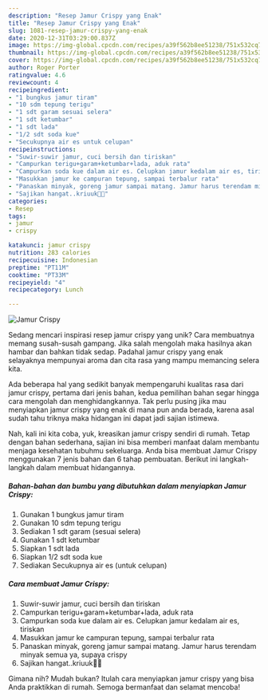 ```yaml
---
description: "Resep Jamur Crispy yang Enak"
title: "Resep Jamur Crispy yang Enak"
slug: 1081-resep-jamur-crispy-yang-enak
date: 2020-12-31T03:29:00.837Z
image: https://img-global.cpcdn.com/recipes/a39f562b8ee51238/751x532cq70/jamur-crispy-foto-resep-utama.jpg
thumbnail: https://img-global.cpcdn.com/recipes/a39f562b8ee51238/751x532cq70/jamur-crispy-foto-resep-utama.jpg
cover: https://img-global.cpcdn.com/recipes/a39f562b8ee51238/751x532cq70/jamur-crispy-foto-resep-utama.jpg
author: Roger Porter
ratingvalue: 4.6
reviewcount: 4
recipeingredient:
- "1 bungkus jamur tiram"
- "10 sdm tepung terigu"
- "1 sdt garam sesuai selera"
- "1 sdt ketumbar"
- "1 sdt lada"
- "1/2 sdt soda kue"
- "Secukupnya air es untuk celupan"
recipeinstructions:
- "Suwir-suwir jamur, cuci bersih dan tiriskan"
- "Campurkan terigu+garam+ketumbar+lada, aduk rata"
- "Campurkan soda kue dalam air es. Celupkan jamur kedalam air es, tiriskan"
- "Masukkan jamur ke campuran tepung, sampai terbalur rata"
- "Panaskan minyak, goreng jamur sampai matang. Jamur harus terendam minyak semua ya, supaya crispy"
- "Sajikan hangat..kriuuk👍🏻"
categories:
- Resep
tags:
- jamur
- crispy

katakunci: jamur crispy 
nutrition: 283 calories
recipecuisine: Indonesian
preptime: "PT11M"
cooktime: "PT33M"
recipeyield: "4"
recipecategory: Lunch

---
```



![Jamur Crispy](https://img-global.cpcdn.com/recipes/a39f562b8ee51238/751x532cq70/jamur-crispy-foto-resep-utama.jpg)

Sedang mencari inspirasi resep jamur crispy yang unik? Cara membuatnya memang susah-susah gampang. Jika salah mengolah maka hasilnya akan hambar dan bahkan tidak sedap. Padahal jamur crispy yang enak selayaknya mempunyai aroma dan cita rasa yang mampu memancing selera kita.



Ada beberapa hal yang sedikit banyak mempengaruhi kualitas rasa dari jamur crispy, pertama dari jenis bahan, kedua pemilihan bahan segar hingga cara mengolah dan menghidangkannya. Tak perlu pusing jika mau menyiapkan jamur crispy yang enak di mana pun anda berada, karena asal sudah tahu triknya maka hidangan ini dapat jadi sajian istimewa.


Nah, kali ini kita coba, yuk, kreasikan jamur crispy sendiri di rumah. Tetap dengan bahan sederhana, sajian ini bisa memberi manfaat dalam membantu menjaga kesehatan tubuhmu sekeluarga. Anda bisa membuat Jamur Crispy menggunakan 7 jenis bahan dan 6 tahap pembuatan. Berikut ini langkah-langkah dalam membuat hidangannya.

<!--inarticleads1-->

##### Bahan-bahan dan bumbu yang dibutuhkan dalam menyiapkan Jamur Crispy:

1. Gunakan 1 bungkus jamur tiram
1. Gunakan 10 sdm tepung terigu
1. Sediakan 1 sdt garam (sesuai selera)
1. Gunakan 1 sdt ketumbar
1. Siapkan 1 sdt lada
1. Siapkan 1/2 sdt soda kue
1. Sediakan Secukupnya air es (untuk celupan)




<!--inarticleads2-->

##### Cara membuat Jamur Crispy:

1. Suwir-suwir jamur, cuci bersih dan tiriskan
1. Campurkan terigu+garam+ketumbar+lada, aduk rata
1. Campurkan soda kue dalam air es. Celupkan jamur kedalam air es, tiriskan
1. Masukkan jamur ke campuran tepung, sampai terbalur rata
1. Panaskan minyak, goreng jamur sampai matang. Jamur harus terendam minyak semua ya, supaya crispy
1. Sajikan hangat..kriuuk👍🏻




Gimana nih? Mudah bukan? Itulah cara menyiapkan jamur crispy yang bisa Anda praktikkan di rumah. Semoga bermanfaat dan selamat mencoba!
